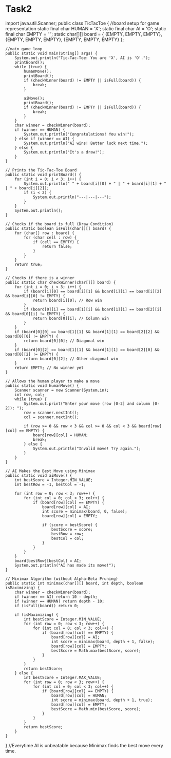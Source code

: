 # Task2
import java.util.Scanner;
public class TicTacToe {
    //board setup for game representation
    static final char HUMAN = 'X';
    static final char AI = 'O';
    static final char EMPTY = ' ';
    static char[][] board = {
        {EMPTY, EMPTY, EMPTY},
        {EMPTY, EMPTY, EMPTY},
        {EMPTY, EMPTY, EMPTY}
    };

    //main game loop
    public static void main(String[] args) {
        System.out.println("Tic-Tac-Toe: You are 'X', AI is 'O'.");
        printBoard();
        while (true) {
            humanMove();
            printBoard();
            if (checkWinner(board) != EMPTY || isFull(board)) {
                break;
            }

            aiMove();
            printBoard();
            if (checkWinner(board) != EMPTY || isFull(board)) {
                break;
            }
        }
        char winner = checkWinner(board);
        if (winner == HUMAN) {
            System.out.println("Congratulations! You win!");
        } else if (winner == AI) {
            System.out.println("AI wins! Better luck next time.");
        } else {
            System.out.println("It's a draw!");
        }
    }

    // Prints the Tic-Tac-Toe Board
    public static void printBoard() {
        for (int i = 0; i < 3; i++) {
            System.out.println(" " + board[i][0] + " | " + board[i][1] + " | " + board[i][2]);
            if (i < 2) {
                System.out.println("---|---|---");
            }
        }
        System.out.println();
    }

    // Checks if the board is full (Draw Condition)
    public static boolean isFull(char[][] board) {
        for (char[] row : board) {
            for (char cell : row) {
                if (cell == EMPTY) {
                    return false;
                }
            }
        }
        return true;
    }

    // Checks if there is a winner
    public static char checkWinner(char[][] board) {
        for (int i = 0; i < 3; i++) {
            if (board[i][0] == board[i][1] && board[i][1] == board[i][2] && board[i][0] != EMPTY) {
                return board[i][0]; // Row win
            }
            if (board[0][i] == board[1][i] && board[1][i] == board[2][i] && board[0][i] != EMPTY) {
                return board[0][i]; // Column win
            }
        }
        if (board[0][0] == board[1][1] && board[1][1] == board[2][2] && board[0][0] != EMPTY) {
            return board[0][0]; // Diagonal win
        }
        if (board[0][2] == board[1][1] && board[1][1] == board[2][0] && board[0][2] != EMPTY) {
            return board[0][2]; // Other diagonal win
        }
        return EMPTY; // No winner yet
    }

    // Allows the human player to make a move
    public static void humanMove() {
        Scanner scanner = new Scanner(System.in);
        int row, col;
        while (true) {
            System.out.print("Enter your move (row [0-2] and column [0-2]): ");
            row = scanner.nextInt();
            col = scanner.nextInt();

            if (row >= 0 && row < 3 && col >= 0 && col < 3 && board[row][col] == EMPTY) {
                board[row][col] = HUMAN;
                break;
            } else {
                System.out.println("Invalid move! Try again.");
            }
        }
    }

    // AI Makes the Best Move using Minimax
    public static void aiMove() {
        int bestScore = Integer.MIN_VALUE;
        int bestRow = -1, bestCol = -1;

        for (int row = 0; row < 3; row++) {
            for (int col = 0; col < 3; col++) {
                if (board[row][col] == EMPTY) {
                    board[row][col] = AI;
                    int score = minimax(board, 0, false);
                    board[row][col] = EMPTY;

                    if (score > bestScore) {
                        bestScore = score;
                        bestRow = row;
                        bestCol = col;
                    }
                }
            }
        }
        board[bestRow][bestCol] = AI;
        System.out.println("AI has made its move!");
    }

    // Minimax Algorithm (without Alpha-Beta Pruning)
    public static int minimax(char[][] board, int depth, boolean isMaximizing) {
        char winner = checkWinner(board);
        if (winner == AI) return 10 - depth;
        if (winner == HUMAN) return depth - 10;
        if (isFull(board)) return 0;

        if (isMaximizing) {
            int bestScore = Integer.MIN_VALUE;
            for (int row = 0; row < 3; row++) {
                for (int col = 0; col < 3; col++) {
                    if (board[row][col] == EMPTY) {
                        board[row][col] = AI;
                        int score = minimax(board, depth + 1, false);
                        board[row][col] = EMPTY;
                        bestScore = Math.max(bestScore, score);
                    }
                }
            }
            return bestScore;
        } else {
            int bestScore = Integer.MAX_VALUE;
            for (int row = 0; row < 3; row++) {
                for (int col = 0; col < 3; col++) {
                    if (board[row][col] == EMPTY) {
                        board[row][col] = HUMAN;
                        int score = minimax(board, depth + 1, true);
                        board[row][col] = EMPTY;
                        bestScore = Math.min(bestScore, score);
                    }
                }
            }
            return bestScore;
        }
    }
}
//Everytime AI is unbeatable because Minimax finds the best move every time.
